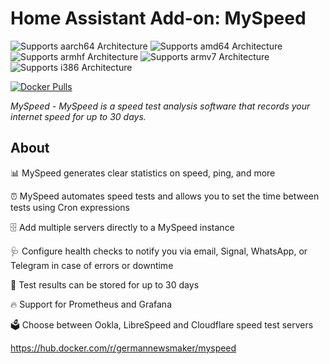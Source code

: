 # Home Assistant Add-on: MySpeed

![Supports aarch64 Architecture][aarch64-shield]
![Supports amd64 Architecture][amd64-shield]
![Supports armhf Architecture][armhf-shield]
![Supports armv7 Architecture][armv7-shield]
![Supports i386 Architecture][i386-shield]

[![Docker Pulls](https://img.shields.io/docker/pulls/germannewsmaker/myspeed.svg?style=flat-square&logo=docker)](https://cloud.docker.com/u/dwelch2101/repository/docker/germannewsmaker/myspeed)

_MySpeed - MySpeed is a speed test analysis software that records your internet speed for up to 30 days._

## About

📊 MySpeed generates clear statistics on speed, ping, and more

⏰ MySpeed automates speed tests and allows you to set the time between tests using Cron expressions

🗄️ Add multiple servers directly to a MySpeed instance

🩺 Configure health checks to notify you via email, Signal, WhatsApp, or Telegram in case of errors or downtime

📆 Test results can be stored for up to 30 days

🔥 Support for Prometheus and Grafana

🗳️ Choose between Ookla, LibreSpeed and Cloudflare speed test servers

https://hub.docker.com/r/germannewsmaker/myspeed

[aarch64-shield]: https://img.shields.io/badge/aarch64-no-red.svg
[amd64-shield]: https://img.shields.io/badge/amd64-yes-green.svg
[armhf-shield]: https://img.shields.io/badge/armhf-no-red.svg
[armv7-shield]: https://img.shields.io/badge/armv7-yes-green.svg
[i386-shield]: https://img.shields.io/badge/i386-no-red.svg

